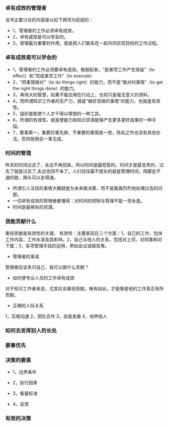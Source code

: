 ### 卓有成效的管理者

该书主要讨论的内容是以如下两项为前提的：

+ 1，管理者的工作必须卓有成效。
+ 2，卓有成效是可以学会的。	
+ 3，管理最为重要的作用，就是把人们联系在一起共同实现目标的工作过程。

### 卓有成效是可以学会的

- 1，管理者的工作必须要卓有成效。推敲起来，“是某项工作产生效益”（to  effect）和“完成某项工作”（to execute）
- 2，“把事情做对”（to do things right）的能力，而不是“做对的事情”（to get the right things done）的能力。
- 3，再伟大的智慧，如果不能应用在行动上，也将只是毫无意义的资料。
- 4，而所谓知识工作者的生产力，就是“做好该做的事情”的能力，也就是有效性。
- 5，组织是能使个人才干得以增值的一种工具。
- 6，所谓的有效性，就是使能力和知识资源能够产生更多更好成果的一种手段。
- 7，要事第一。重要的事先做，不重要的事情放一放，除此之外也没有其他办法，否则放倒会一事无成。

### 时间的管理

 昨天的时间过去了，永远不再回来。所以时间是最短暂的。时间才是最宝贵的，过去了就是过去了,永远也回不来了。人们往往最不擅长的就是管理时间。用脚走不通的路，用头可以走得通。

+ 所谓引人注目的事情大概就是为未来做决策，而不是轰轰烈烈地处理过去的问题。
+ 一切卓有成效的管理者都懂得：对时间的控制与管理不能一劳永逸。
+ 时间是最稀有的资源。

### 我能贡献什么
重视贡献是有效性的关键。
有效性：主要表现在三个方面：1，自己的工作，包块工作内容，工作水准及其影响。2，自己与他人的关系，包括对上司、对同事和对下属；3，各项管理手段的运用，例如会议或报告等。

- 管理者的承诺

管理者应该多问自己，我可以做什么贡献？

- 如何使专业人员的工作卓有成效

对于知识工作者来说，尤其应该重视贡献。唯有如此，才能够是他的工作真正有所贡献。

- 正确的人际关系

1，互相沟通 2，团队合作 3，自我发展 4，培养他人


### 如何去发挥别人的长处



### 要事优先



### 决策的要素

+ 1，边界条件

+ 2，执行因素

+ 3，衡量标准

+ 4，反馈

### 有效的决策

